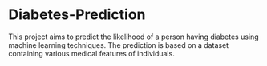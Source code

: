 # Diabetes-Prediction
This project aims to predict the likelihood of a person having diabetes using machine learning techniques. The prediction is based on a dataset containing various medical features of individuals.
